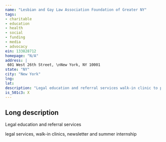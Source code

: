 ```yaml
---
name: "Lesbian and Gay Law Association Foundation of Greater NY"
tags:
- charitable
- education
- health
- social
- funding
- media
- advocacy
ein: 133828712
homepage: "N/A"
address: |
 601 West 26th Street, \nNew York, NY 10001
state: "NY"
city: "New York"
lng: 
lat: 
description: "Legal education and referral services walk-in clinic to provide consultations monthly newsletter providing updates re lgbt issues summer internship for law students to work with lgbt judges"
is_501c3: X
---
```


## Long description

Legal education and referral services
  
  legal services, walk-in clinics, newsletter and summer internship
